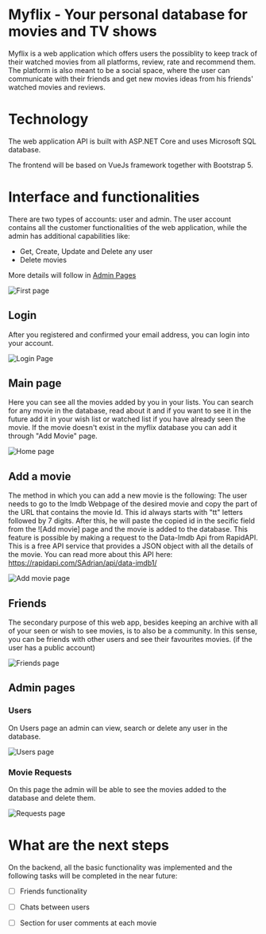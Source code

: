 # Myflix - Your personal database for movies and TV shows
Myflix is a web application which offers users the possiblity to keep track of their watched movies from all platforms, review, rate and recommend them. The platform is also meant to be a social space, where the user can communicate with their friends and get new movies ideas from his friends' watched movies and reviews.

# Technology
  
  The web application API is built with ASP.NET Core and uses Microsoft SQL database.
  
  The frontend will be based on VueJs framework together with Bootstrap 5.

# Interface and functionalities

There are two types of accounts: user and admin. The user account contains all the customer functionalities of the web application, while the admin has additional capabilities like:
* Get, Create, Update and Delete any user
* Delete movies

More details will follow in [Admin Pages](#admin-pages)

![First page](https://user-images.githubusercontent.com/61846679/148544865-3732e07b-1974-484c-b808-6ba1e6641ab7.png)

## Login

After you registered and confirmed your email address, you can login into your account.

![Login Page](https://user-images.githubusercontent.com/61846679/148546055-1562595c-f101-45e3-aeff-ef9f9f818c8a.png)

## Main page
 
 Here you can see all the movies added by you in your lists. You can search for any movie in the database, read about it and if you want to see it in the future add it in your wish list or watched list if you have already seen the movie.
 If the movie doesn't exist in the myflix database you can add it through "Add Movie" page.
 
 ![Home page](https://user-images.githubusercontent.com/61846679/148546694-61e2b537-85e9-4e42-857f-6dcc4e94ea8b.png)
 
## Add a movie
 The method in which you can add a new movie is the following: 
  The user needs to go to the Imdb Webpage of the desired movie and copy the part of the URL that contains the movie Id. This id always starts with "tt" letters followed by 7 digits. After this, he will paste the copied id in the secific field from the ![Add movie] page and the movie is added to the database. This feature is possible by making a request to the Data-Imdb Api from RapidAPI.
  This is a free API service that provides a JSON object with all the details of the movie. You can read more about this API here: https://rapidapi.com/SAdrian/api/data-imdb1/
  
![Add movie page](https://user-images.githubusercontent.com/61846679/158264438-8d3e59c0-c7b4-4405-9e6d-da04e053d48b.png)

## Friends

The secondary purpose of this web app, besides keeping an archive with all of your seen or wish to see movies, is to also be a community. In this sense, you can be friends with other users and see their favourites movies. (if the user has a public account)

![Friends page](https://user-images.githubusercontent.com/61846679/148549658-ca91f256-0ca0-4854-ace9-a45c2bcb654c.png)

## Admin pages

### Users

On Users page an admin can view, search or delete any user in the database.

![Users page](https://user-images.githubusercontent.com/61846679/148549810-92750a86-4db4-46bb-abf8-2c41e8dd67c9.png)

### Movie Requests

On this page the admin will be able to see the movies added to the database and delete them.

![Requests page](https://user-images.githubusercontent.com/61846679/158267882-98971d49-e073-43bf-a148-e56e462f16b9.png)

# What are the next steps

On the backend, all the basic functionality was implemented and the following tasks will be completed in the near future:
- [ ] Friends functionality
- [ ] Chats between users
- [ ] Section for user comments at each movie






